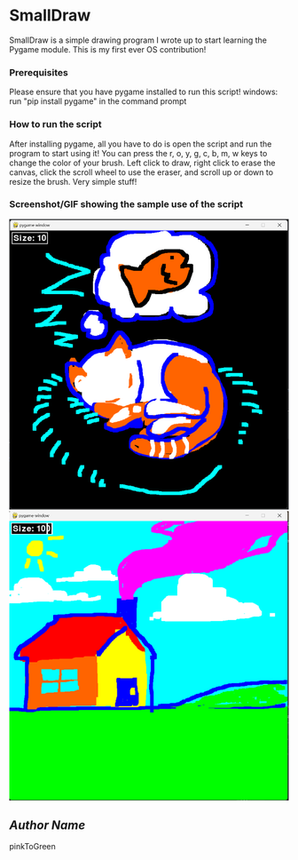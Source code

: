 # SmallDraw
SmallDraw is a simple drawing program I wrote up to start learning the Pygame module. This is my first ever OS contribution!

### Prerequisites
Please ensure that you have pygame installed to run this script!
windows: run "pip install pygame" in the command prompt 

### How to run the script
After installing pygame, all you have to do is open the script and run the program to start using it!
You can press the r, o, y, g, c, b, m, w keys to change the color of your brush.
Left click to draw, right click to erase the canvas, click the scroll wheel to use the eraser, and scroll up or down to resize the brush. Very simple stuff!

### Screenshot/GIF showing the sample use of the script
![img.png](img.png)
![img_1.png](img_1.png)

## *Author Name*
pinkToGreen